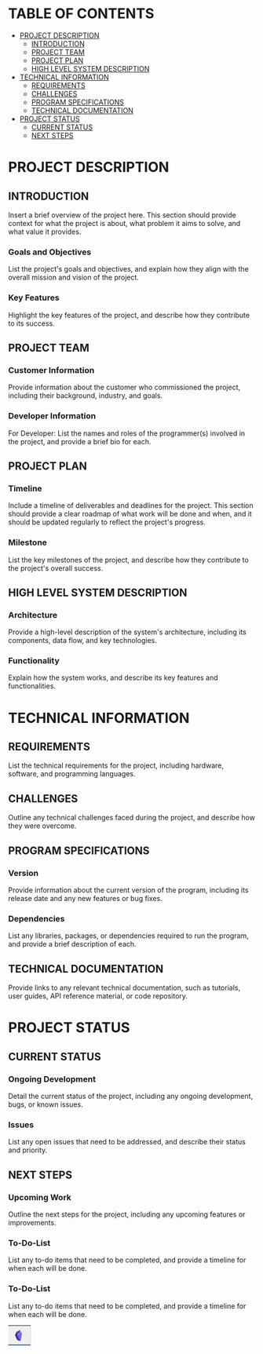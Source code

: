 # TABLE OF CONTENTS
* [PROJECT DESCRIPTION](#project-description)
    * [INTRODUCTION](#introduction)
    * [PROJECT TEAM](#project-team)
    * [PROJECT PLAN](#project-plan)
    * [HIGH LEVEL SYSTEM DESCRIPTION](#high-level-system-description)
* [TECHNICAL INFORMATION](#technical-information)
  * [REQUIREMENTS](#requirements)
  * [CHALLENGES](#challenges)
  * [PROGRAM SPECIFICATIONS](#program-specifications)
  * [TECHNICAL DOCUMENTATION](#technical-documentation)
* [PROJECT STATUS](#project-status)
  * [CURRENT STATUS](#current-status)
  * [NEXT STEPS](#next-steps)
         
# PROJECT DESCRIPTION
## INTRODUCTION
Insert a brief overview of the project here. This section should provide context for what the project is about, what problem it aims to solve, and what value it provides.

### Goals and Objectives
List the project's goals and objectives, and explain how they align with the overall mission and vision of the project.

### Key Features
Highlight the key features of the project, and describe how they contribute to its success.

## PROJECT TEAM
### Customer Information
Provide information about the customer who commissioned the project, including their background, industry, and goals.

### Developer Information
For Developer: List the names and roles of the programmer(s) involved in the project, and provide a brief bio for each.

## PROJECT PLAN
### Timeline
Include a timeline of deliverables and deadlines for the project. This section should provide a clear roadmap of what work will be done and when, and it should be updated regularly to reflect the project's progress.

### Milestone
List the key milestones of the project, and describe how they contribute to the project's overall success.

## HIGH LEVEL SYSTEM DESCRIPTION
### Architecture
Provide a high-level description of the system's architecture, including its components, data flow, and key technologies.

### Functionality
Explain how the system works, and describe its key features and functionalities.

# TECHNICAL INFORMATION
## REQUIREMENTS 
List the technical requirements for the project, including hardware, software, and programming languages.

## CHALLENGES
Outline any technical challenges faced during the project, and describe how they were overcome.

## PROGRAM SPECIFICATIONS
### Version
Provide information about the current version of the program, including its release date and any new features or bug fixes.

### Dependencies
List any libraries, packages, or dependencies required to run the program, and provide a brief description of each.

## TECHNICAL DOCUMENTATION
Provide links to any relevant technical documentation, such as tutorials, user guides, API reference material, or code repository.

# PROJECT STATUS
## CURRENT STATUS
### Ongoing Development
Detail the current status of the project, including any ongoing development, bugs, or known issues.

### Issues
List any open issues that need to be addressed, and describe their status and priority.

## NEXT STEPS
### Upcoming Work
Outline the next steps for the project, including any upcoming features or improvements.

### To-Do-List
List any to-do items that need to be completed, and provide a timeline for when each will be done.

### To-Do-List
List any to-do items that need to be completed, and provide a timeline for when each will be done.

![obsedian logo](Obsedian.png)


